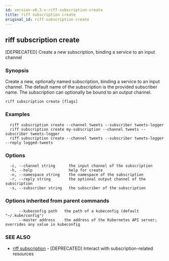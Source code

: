 ```yaml
---
id: version-v0.3.x-riff-subscription-create
title: riff subscription create
original_id: riff-subscription-create
---
```

## riff subscription create

[DEPRECATED] Create a new subscription, binding a service to an input channel

### Synopsis

Create a new, optionally named subscription, binding a service to an input channel. The default name of the subscription is the provided subscriber name. The subscription can optionally be bound to an output channel.

```
riff subscription create [flags]
```

### Examples

```
  riff subscription create --channel tweets --subscriber tweets-logger
  riff subscription create my-subscription --channel tweets --subscriber tweets-logger
  riff subscription create --channel tweets --subscriber tweets-logger --reply logged-tweets
```

### Options

```
  -c, --channel string      the input channel of the subscription
  -h, --help                help for create
  -n, --namespace string    the namespace of the subscription
  -r, --reply string        the optional output channel of the subscription
  -s, --subscriber string   the subscriber of the subscription
```

### Options inherited from parent commands

```
      --kubeconfig path   the path of a kubeconfig (default "~/.kube/config")
      --master address    the address of the Kubernetes API server; overrides any value in kubeconfig
```

### SEE ALSO

* [riff subscription](riff_subscription.md)	 - [DEPRECATED] Interact with subscription-related resources

